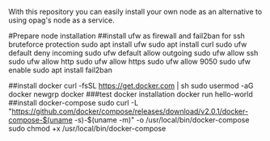 With this repository you can easily install your own node as an alternative to using opag's node as a service.

#Prepare node installation
##install ufw as firewall and fail2ban for ssh bruteforce protection
sudo apt install ufw
sudo apt install curl
sudo ufw default deny incoming
sudo ufw default allow outgoing
sudo ufw allow ssh
sudo ufw allow http
sudo ufw allow https
sudo ufw allow 9050
sudo ufw enable
sudo apt install fail2ban

##install docker
curl -fsSL https://get.docker.com | sh
sudo usermod -aG docker
newgrp docker
###test docker installation
docker run hello-world
##install docker-compose
sudo curl -L "https://github.com/docker/compose/releases/download/v2.0.1/docker-compose-$(uname -s)-$(uname -m)" -o /usr/local/bin/docker-compose
sudo chmod +x /usr/local/bin/docker-compose
